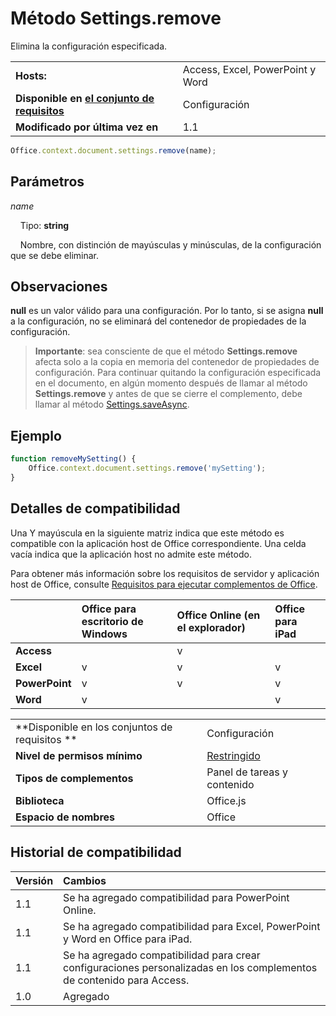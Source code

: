 

# Método Settings.remove
Elimina la configuración especificada.

|||
|:-----|:-----|
|**Hosts:**|Access, Excel, PowerPoint y Word|
|**Disponible en [el conjunto de requisitos](../../docs/overview/specify-office-hosts-and-api-requirements.md)**|Configuración|
|**Modificado por última vez en**|1.1|

```js
Office.context.document.settings.remove(name);
```


## Parámetros



_name_<br/>
&nbsp;&nbsp;&nbsp;&nbsp;Tipo: **string**

&nbsp;&nbsp;&nbsp;&nbsp;Nombre, con distinción de mayúsculas y minúsculas, de la configuración que se debe eliminar.

    



## Observaciones

 **null** es un valor válido para una configuración. Por lo tanto, si se asigna **null** a la configuración, no se eliminará del contenedor de propiedades de la configuración.


 >**Importante**: sea consciente de que el método **Settings.remove** afecta solo a la copia en memoria del contenedor de propiedades de configuración. Para continuar quitando la configuración especificada en el documento, en algún momento después de llamar al método **Settings.remove** y antes de que se cierre el complemento, debe llamar al método [Settings.saveAsync](../../reference/shared/settings.saveasync.md).


## Ejemplo




```js
function removeMySetting() {
    Office.context.document.settings.remove('mySetting');
}
```




## Detalles de compatibilidad


Una Y mayúscula en la siguiente matriz indica que este método es compatible con la aplicación host de Office correspondiente. Una celda vacía indica que la aplicación host no admite este método.

Para obtener más información sobre los requisitos de servidor y aplicación host de Office, consulte [Requisitos para ejecutar complementos de Office](../../docs/overview/requirements-for-running-office-add-ins.md).



||**Office para escritorio de Windows**|**Office Online (en el explorador)**|**Office para iPad**|
|:-----|:-----|:-----|:-----|
|**Access**||v||
|**Excel**|v|v|v|
|**PowerPoint**|v|v|v|
|**Word**|v||v|

|||
|:-----|:-----|
|**Disponible en los conjuntos de requisitos **|Configuración|
|**Nivel de permisos mínimo**|[Restringido](../../docs/develop/requesting-permissions-for-api-use-in-content-and-task-pane-add-ins.md)|
|**Tipos de complementos**|Panel de tareas y contenido|
|**Biblioteca**|Office.js|
|**Espacio de nombres**|Office|

## Historial de compatibilidad




|**Versión**|**Cambios**|
|:-----|:-----|
|1.1|Se ha agregado compatibilidad para PowerPoint Online.|
|1.1|Se ha agregado compatibilidad para Excel, PowerPoint y Word en Office para iPad.|
|1.1|Se ha agregado compatibilidad para crear configuraciones personalizadas en los complementos de contenido para Access.|
|1.0|Agregado|
